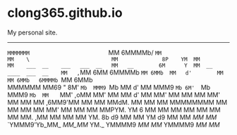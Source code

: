 clong365.github.io
==================

My personal site.

                                                                                       
                                                                                       
________                         ___                ____   ___                         
`MMMMMMM                         `MM               6MMMMb/ `MM                         
 MM    \                          MM              8P    YM  MM                         
 MM    ___  __    ___   ___  __   MM   __        6M      Y  MM  __     ____  ___  __   
 MM   ,`MM 6MM  6MMMMb  `MM 6MMb  MM   d'        MM         MM 6MMb   6MMMMb `MM 6MMb  
 MMMMMM MM69 " 8M'  `Mb  MMM9 `Mb MM  d'         MM         MMM9 `Mb 6M'  `Mb MMM9 `Mb 
 MM   ` MM'        ,oMM  MM'   MM MM d'          MM         MM'   MM MM    MM MM'   MM 
 MM     MM     ,6MM9'MM  MM    MM MMdM.          MM         MM    MM MMMMMMMM MM    MM 
 MM     MM     MM'   MM  MM    MM MMPYM.         YM      6  MM    MM MM       MM    MM 
 MM     MM     MM.  ,MM  MM    MM MM  YM.         8b    d9  MM    MM YM    d9 MM    MM 
_MM_   _MM_    `YMMM9'Yb_MM_  _MM_MM_  YM._        YMMMM9  _MM_  _MM_ YMMMM9 _MM_  _MM_
                                                                                       
                                                                                       
                                                                                       

